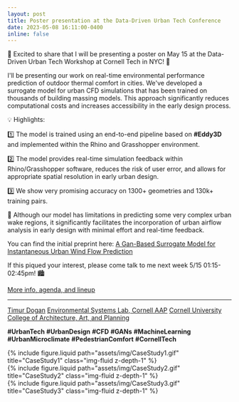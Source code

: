 ```yaml
---
layout: post
title: Poster presentation at the Data-Driven Urban Tech Conference
date: 2023-05-08 16:11:00-0400
inline: false
---
```


📢 Excited to share that I will be presenting a poster on May 15 at the Data-Driven Urban Tech Workshop at Cornell Tech in NYC! 📝

I'll be presenting our work on real-time environmental performance prediction of outdoor thermal comfort in cities. We've developed a surrogate model for urban CFD simulations that has been trained on thousands of building massing models. This approach significantly reduces computational costs and increases accessibility in the early design process.

💡 Highlights:

1️⃣ The model is trained using an end-to-end pipeline based on **#Eddy3D** and implemented within the Rhino and Grasshopper environment.

2️⃣ The model provides real-time simulation feedback within Rhino/Grasshopper software, reduces the risk of user error, and allows for appropriate spatial resolution in early urban design.

3️⃣ We show very promising accuracy on 1300+ geometries and 130k+ training pairs.

🚀 Although our model has limitations in predicting some very complex urban wake regions, it significantly facilitates the incorporation of urban airflow analysis in early design with minimal effort and real-time feedback.

You can find the initial preprint here: [A Gan-Based Surrogate Model for Instantaneous Urban Wind Flow Prediction](https://www.researchgate.net/publication/367651939_A_Gan-Based_Surrogate_Model_for_Instantaneous_Urban_Wind_Flow_Prediction)

If this piqued your interest, please come talk to me next week 5/15 01:15-02:45pm! 🏙️

[More info, agenda, and lineup](https://datasciencecenter.cornell.edu/data-driven-urban-tech-workshop/)

---

[Timur Dogan](https://www.linkedin.com/in/ACoAABcCPlABPuAL705zrDw1wIaFyy3f4Qai1LM) [Environmental Systems Lab, Cornell AAP](https://www.linkedin.com/company/environmental-systems-lab/) [Cornell University College of Architecture, Art, and Planning](https://www.linkedin.com/company/cornellaap/)

**#UrbanTech** **#UrbanDesign** **#CFD** **#GANs** **#MachineLearning** **#UrbanMicroclimate** **#PedestrianComfort** **#CornellTech**

<div class="row justify-content-sm-center">
    <div class="col-sm-10 mt-3 mt-md-0">
        {% include figure.liquid path="assets/img/CaseStudy1.gif" title="CaseStudy1" class="img-fluid z-depth-1" %}
    </div>
</div>

<div class="row justify-content-sm-center">
    <div class="col-sm-10 mt-3 mt-md-0">
        {% include figure.liquid path="assets/img/CaseStudy2.gif" title="CaseStudy2" class="img-fluid z-depth-1" %}
    </div>
</div>

<div class="row justify-content-sm-center">
    <div class="col-sm-10 mt-3 mt-md-0">
        {% include figure.liquid path="assets/img/CaseStudy3.gif" title="CaseStudy3" class="img-fluid z-depth-1" %}
    </div>
</div>
